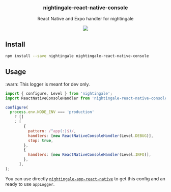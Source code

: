 <h3 align="center">
  nightingale-react-native-console
</h3>

<p align="center">
  React Native and Expo handler for nightingale
</p>

<p align="center">
  <a href="https://npmjs.org/package/nightingale-react-native-console"><img src="https://img.shields.io/npm/v/nightingale-react-native-console.svg?style=flat-square"></a>
</p>

## Install

```sh
npm install --save nightingale nightingale-react-native-console
```

## Usage

:warn: This logger is meant for dev only.

```js
import { configure, Level } from 'nightingale';
import ReactNativeConsoleHandler from 'nightingale-react-native-console';

configure(
  process.env.NODE_ENV === 'production'
    ? []
    : [
        {
          pattern: /^app(:|$)/,
          handlers: [new ReactNativeConsoleHandler(Level.DEBUG)],
          stop: true,
        },
        {
          handlers: [new ReactNativeConsoleHandler(Level.INFO)],
        },
      ],
);
```

You can use directly [`nightingale-app-react-native`](https://npmjs.org/package/nightingale-app-react-native) to get this config and an ready to use `appLogger`.
